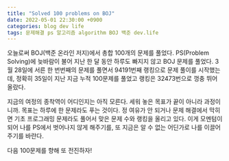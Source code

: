```yaml
---
title: "Solved 100 problems on BOJ"
date: 2022-05-01 22:30:00 +0900
categories: blog dev life
tags: 문제해결 ps 알고리즘 algorithm BOJ 백준 dev.life
---
```


오늘로써 BOJ(백준 온라인 저지)에서 총합 100개의 문제를 풀었다. PS(Problem Solving)에 늦바람이 불어 지난 한 달 동안 하루도 빠지지 않고 BOJ 문제를 풀었다. 3월 28일에 서른 한 번번째의 문제를 풀면서 94191번째 랭킹으로 문제 풀이를 시작했는데, 정확히 35일이 지난 지금 누적 100문제를 풀었고 랭킹은 32473번으로 껑충 뛰어 올랐다.

지금의 여정의 종착역이 어디인지는 아직 모른다. 세워 놓은 목표가 끝이 아니라 과정이니까. 목표는 하루에 한 문제라도 푸는 것이다. 정 여유가 안 되거나 문제 해결에서 막히면 기초 프로그래밍 문제라도 풀어서 맞은 문제 수와 랭킹을 올리고 있다. 이게 모멘텀이 되어 나를 PS에서 벗어나지 않게 해주기를, 또 지금은 알 수 없는 어딘가로 나를 이끌어주기를 바란다.

다음 100문제를 향해 또 전진하자!
